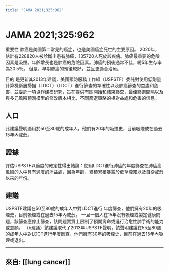 ```yaml
---
title: "JAMA 2021;325:962"
---
```

# JAMA 2021;325:962

重要性
肺癌是美國第二常見的癌症，也是美國癌症死亡的主要原因。 2020年，估計有228820人被診斷出患有肺癌，135720人死於該疾病。肺癌最重要的危險因素是吸煙。年齡增長也是肺癌的危險因素。肺癌的預後通常不佳，總5年生存率為20.5％。
但是，早期肺癌的預後較好，並且更適合治療。

目的
是更新其2013年建議，美國預防服務工作組（USPSTF）委託對使用低劑量計算機斷層掃描（LDCT）（LDCT）進行篩查的準確性以及肺癌篩查的益處和危害，並委託一項協作建模研究，旨在提供有關開始和結束篩查，最佳篩選間隔以及與多元風險預測模型的修改版本相比，不同篩選策略的相對益處和危害的信息。

## 人口
此建議聲明適用於50至80歲的成年人，他們有20年的吸煙史，目前吸煙或在過去15年內戒菸。

## 證據
評估USPSTF以適度的確定性得出結論：使用LDCT進行肺癌的年度篩查在肺癌高風險的人中具有適度的淨益處，因為年齡，累積累積暴露於菸草煙霧以及自從戒菸以來的年份。

## 建議
USPSTF建議在50至80歲的成年人中對LDCT進行
年度篩查，他們擁有20年的吸煙史，目前吸煙或在過去15年內戒菸。
一旦一個人在15年沒有吸煙或製定健康問題，該篩查應停止篩查，該問題實質上限制了預期壽命或進行治愈性肺手術的能力或意願。 （b建議）該建議取代了2013年USPSTF聲明，該聲明建議在55至80歲的成年人中對LDCT進行年度篩查，他們擁有30年的吸煙史，目前在過去15年內吸煙或退出。

----
來自: [[lung cancer]]
----
